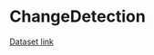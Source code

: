 # ChangeDetection

 <a href="https://www.kaggle.com/datasets/dingmama/remote-sensing-image-change-detection-dataset">Dataset link</a> 
